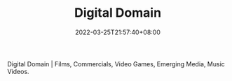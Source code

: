 ﻿---
weight: 
title: "Digital Domain"
description: "Digital Domain | Films, Commercials, Video Games, Emerging Media, Music Videos."
date: 2022-03-25T21:57:40+08:00
lastmod: 2022-03-25T16:45:40+08:00
draft: false
authors: ["Metabd"]
featuredImage: "240.jpg"
link: "https://digitaldomain.com/"
tags: ["Digital Domain","ΠιΔβΘΛ"]
categories: ["navigation"]
navigation: ["ΠιΔβΘΛ"]
lightgallery: true
toc: true
pinned: false
recommend: false
recommend1: false
---
Digital Domain | Films, Commercials, Video Games, Emerging Media, Music Videos.
